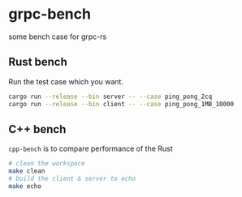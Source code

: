 # grpc-bench
some bench case for grpc-rs

## Rust bench

Run the test case which you want.

```bash
cargo run --release --bin server -- --case ping_pong_2cq
cargo run --release --bin client -- --case ping_pong_1MB_10000
```

## C++ bench

`cpp-bench` is to compare performance of the Rust

```bash
# clean the workspace
make clean
# build the client & server to echo
make echo
```